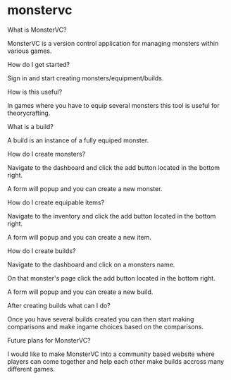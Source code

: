 # monstervc

What is MonsterVC?

MonsterVC is a version control application for managing monsters within various games.

How do I get started?

Sign in and start creating monsters/equipment/builds.

How is this useful?

In games where you have to equip several monsters this tool is useful for theorycrafting.

What is a build?

A build is an instance of a fully equiped monster.

How do I create monsters?

Navigate to the dashboard and click the add button located in the bottom right.

A form will popup and you can create a new monster.

How do I create equipable items?

Navigate to the inventory and click the add button located in the bottom right.

A form will popup and you can create a new item.

How do I create builds?

Navigate to the dashboard and click on a monsters name.

On that monster's page click the add button located in the bottom right.

A form will popup and you can create a new build.

After creating builds what can I do?

Once you have several builds created you can then start making comparisons and make ingame choices based on the comparisons.

Future plans for MonsterVC?

I would like to make MonsterVC into a community based website where players can come together and help each other make builds accross many different games.
